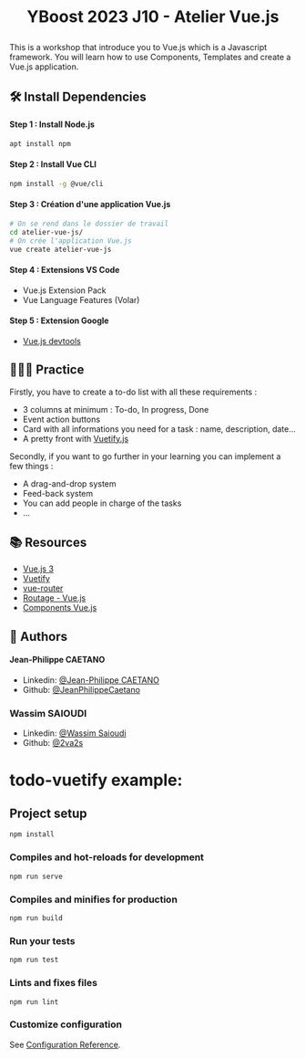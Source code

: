 
# <p align="center">YBoost 2023 J10 - Atelier Vue.js </p>

This is a workshop that introduce you to Vue.js which is a Javascript framework. You will learn how to use Components, Templates and create a Vue.js application.

## 🛠️ Install Dependencies  

#### Step 1 : Install Node.js  
```bash
apt install npm
```

#### Step 2 : Install Vue CLI
```bash
npm install -g @vue/cli
```

#### Step 3 : Création d'une application Vue.js
```bash
# On se rend dans le dossier de travail
cd atelier-vue-js/
# On crée l'application Vue.js
vue create atelier-vue-js
```

#### Step 4 : Extensions VS Code

- Vue.js Extension Pack
- Vue Language Features (Volar)

#### Step 5 : Extension Google

- [Vue.js devtools](https://chrome.google.com/webstore/detail/vuejs-devtools/nhdogjmejiglipccpnnnanhbledajbpd)


## 🧑🏻‍💻 Practice
<div>
Firstly, you have to create a to-do list with all these requirements :

- 3 columns at minimum : To-do, In progress, Done
- Event action buttons
- Card with all informations you need for a task : name, description, date...
- A pretty front with [Vuetify.js](https://vuetifyjs.com/en/) 


Secondly, if you want to go further in your learning you can implement a few things :
- A drag-and-drop system
- Feed-back system
- You can add people in charge of the tasks
- ...


## 📚 Resources
- [Vue.js 3](https://vuejs.org/guide/introduction.html)
- [Vuetify](https://vuetifyjs.com/en/getting-started/installation/)
- [vue-router](https://v3.router.vuejs.org/)    
- [Routage - Vue.js](https://v2.fr.vuejs.org/v2/guide/routing.html)
- [Components Vue.js](https://vuejs.org/guide/essentials/component-basics.html)


## 🙇 Authors
#### Jean-Philippe CAETANO
- Linkedin: [@Jean-Philippe CAETANO](https://www.linkedin.com/in/jean-philippe-caetano-b30327229/?originalSubdomain=fr)
- Github: [@JeanPhilippeCaetano](https://github.com/JeanPhilippeCaetano)

### Wassim SAIOUDI
- Linkedin: [@Wassim Saioudi](https://www.linkedin.com/in/wassim-saioudi/)
- Github: [@2va2s](https://github.com/orgs/YBoost-22-23/people/2va2s)

# todo-vuetify example:

## Project setup
```
npm install
```

### Compiles and hot-reloads for development
```
npm run serve
```

### Compiles and minifies for production
```
npm run build
```

### Run your tests
```
npm run test
```

### Lints and fixes files
```
npm run lint
```

### Customize configuration
See [Configuration Reference](https://cli.vuejs.org/config/).
